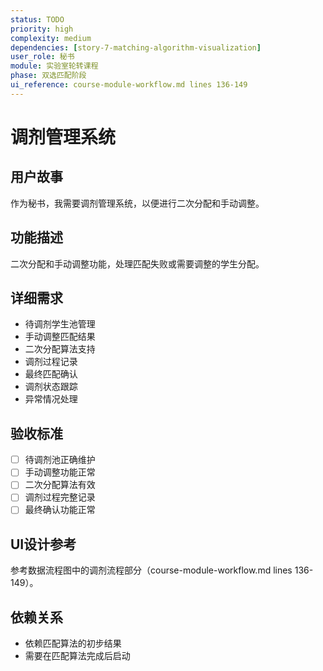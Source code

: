 ```yaml
---
status: TODO
priority: high
complexity: medium
dependencies: [story-7-matching-algorithm-visualization]
user_role: 秘书
module: 实验室轮转课程
phase: 双选匹配阶段
ui_reference: course-module-workflow.md lines 136-149
---
```


# 调剂管理系统

## 用户故事
作为秘书，我需要调剂管理系统，以便进行二次分配和手动调整。

## 功能描述
二次分配和手动调整功能，处理匹配失败或需要调整的学生分配。

## 详细需求
- 待调剂学生池管理
- 手动调整匹配结果
- 二次分配算法支持
- 调剂过程记录
- 最终匹配确认
- 调剂状态跟踪
- 异常情况处理

## 验收标准
- [ ] 待调剂池正确维护
- [ ] 手动调整功能正常
- [ ] 二次分配算法有效
- [ ] 调剂过程完整记录
- [ ] 最终确认功能正常

## UI设计参考
参考数据流程图中的调剂流程部分（course-module-workflow.md lines 136-149）。

## 依赖关系
- 依赖匹配算法的初步结果
- 需要在匹配算法完成后启动